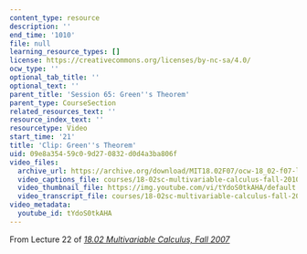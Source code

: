 ```yaml
---
content_type: resource
description: ''
end_time: '1010'
file: null
learning_resource_types: []
license: https://creativecommons.org/licenses/by-nc-sa/4.0/
ocw_type: ''
optional_tab_title: ''
optional_text: ''
parent_title: 'Session 65: Green''s Theorem'
parent_type: CourseSection
related_resources_text: ''
resource_index_text: ''
resourcetype: Video
start_time: '21'
title: 'Clip: Green''s Theorem'
uid: 09e8a354-59c0-9d27-0832-d0d4a3ba806f
video_files:
  archive_url: https://archive.org/download/MIT18.02F07/ocw-18_02-f07-lec22_300k.mp4
  video_captions_file: courses/18-02sc-multivariable-calculus-fall-2010/tYdoS0tkAHA_captions.vtt
  video_thumbnail_file: https://img.youtube.com/vi/tYdoS0tkAHA/default.jpg
  video_transcript_file: courses/18-02sc-multivariable-calculus-fall-2010/tYdoS0tkAHA_transcript.pdf
video_metadata:
  youtube_id: tYdoS0tkAHA
---
```


From Lecture 22 of [_18.02 Multivariable Calculus, Fall 2007_](/courses/18-02-multivariable-calculus-fall-2007/video_galleries/video-lectures)

